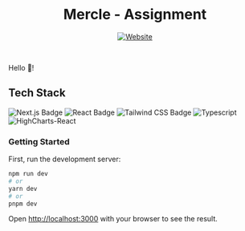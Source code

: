 <br/>
<p align="center">
  <h1 align="center">Mercle - Assignment</h1>

  <div align="center">
    <a href="https://mercle.vercel.app/" target="_blank">
      <img src="https://img.shields.io/badge/website-000000?style=for-the-badge&logo=Website&logoColor=white" alt="Website"/>
    </a>
  </div>
</p>
<br/>

Hello 👋!

## Tech Stack

![Next.js Badge](https://img.shields.io/badge/next.js-000000?style=for-the-badge&logo=nextdotjs&logoColor=white)
![React Badge](https://img.shields.io/badge/React-20232A?style=for-the-badge&logo=react&logoColor=61DAFB)
![Tailwind CSS Badge](https://img.shields.io/badge/Tailwind_CSS-38B2AC?style=for-the-badge&logo=tailwind-css&logoColor=white)
![Typescript](https://img.shields.io/badge/TypeScript-007ACC?style=for-the-badge&logo=typescript&logoColor=white)
![HighCharts-React](https://img.shields.io/badge/HighCharts_React-430098?style=for-the-badge&logo=&logoColor=white)


### Getting Started

First, run the development server:

```bash
npm run dev
# or
yarn dev
# or
pnpm dev
```

Open [http://localhost:3000](http://localhost:3000) with your browser to see the result.
